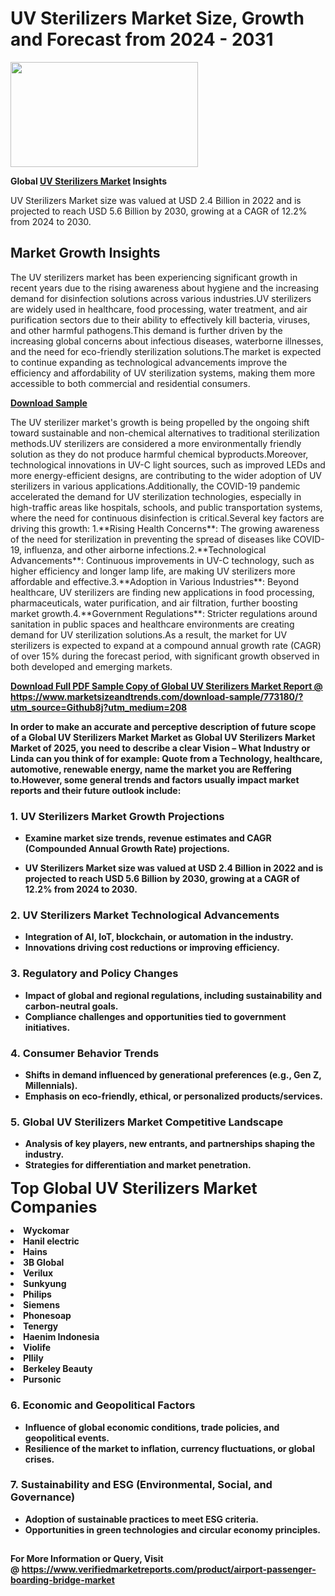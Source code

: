 <H1>UV Sterilizers Market Size, Growth and Forecast from 2024 - 2031</H1><img class="aligncenter size-medium wp-image-584254" src="https://thirdeyenews.in/wp-content/uploads/2024/09/Global-Market-Research-300x168.jpeg" alt="" width="300" height="168" /><p><strong>Global&nbsp;<a href="https://www.marketsizeandtrends.com/download-sample/773180/?utm_source=Github8j?utm_medium=208">UV Sterilizers Market</a> Insights</strong></p><p>UV Sterilizers Market size was valued at USD 2.4 Billion in 2022 and is projected to reach USD 5.6 Billion by 2030, growing at a CAGR of 12.2% from 2024 to 2030.</p><p><h2>Market Growth Insights</h2> <p>The UV sterilizers market has been experiencing significant growth in recent years due to the rising awareness about hygiene and the increasing demand for disinfection solutions across various industries.UV sterilizers are widely used in healthcare, food processing, water treatment, and air purification sectors due to their ability to effectively kill bacteria, viruses, and other harmful pathogens.This demand is further driven by the increasing global concerns about infectious diseases, waterborne illnesses, and the need for eco-friendly sterilization solutions.The market is expected to continue expanding as technological advancements improve the efficiency and affordability of UV sterilization systems, making them more accessible to both commercial and residential consumers.</p> <p><strong><a href="#">Download Sample</a></strong></p> <p>The UV sterilizer market's growth is being propelled by the ongoing shift toward sustainable and non-chemical alternatives to traditional sterilization methods.UV sterilizers are considered a more environmentally friendly solution as they do not produce harmful chemical byproducts.Moreover, technological innovations in UV-C light sources, such as improved LEDs and more energy-efficient designs, are contributing to the wider adoption of UV sterilizers in various applications.Additionally, the COVID-19 pandemic accelerated the demand for UV sterilization technologies, especially in high-traffic areas like hospitals, schools, and public transportation systems, where the need for continuous disinfection is critical.Several key factors are driving this growth: 1.**Rising Health Concerns**: The growing awareness of the need for sterilization in preventing the spread of diseases like COVID-19, influenza, and other airborne infections.2.**Technological Advancements**: Continuous improvements in UV-C technology, such as higher efficiency and longer lamp life, are making UV sterilizers more affordable and effective.3.**Adoption in Various Industries**: Beyond healthcare, UV sterilizers are finding new applications in food processing, pharmaceuticals, water purification, and air filtration, further boosting market growth.4.**Government Regulations**: Stricter regulations around sanitation in public spaces and healthcare environments are creating demand for UV sterilization solutions.As a result, the market for UV sterilizers is expected to expand at a compound annual growth rate (CAGR) of over 15% during the forecast period, with significant growth observed in both developed and emerging markets.<p><strong><a href="#"></p><p><span class=""><strong>Download Full PDF Sample Copy of Global UV Sterilizers Market Report</strong> @ <a href="https://www.marketsizeandtrends.com/download-sample/773180/?utm_source=Github8j?utm_medium=208" target="_blank">https://www.marketsizeandtrends.com/download-sample/773180/?utm_source=Github8j?utm_medium=208</a></span></p><p>In order to make an accurate and perceptive description of future scope of a Global&nbsp;UV Sterilizers Market Market as Global&nbsp;UV Sterilizers Market Market of 2025, you need to describe a clear Vision &ndash; What Industry or Linda can you think of for example: Quote from a Technology, healthcare, automotive, renewable energy, name the market you are Reffering to.However, some general trends and factors usually impact market reports and their future outlook include:</p><h3>1.&nbsp;<strong>UV Sterilizers Market Growth Projections</strong></h3><ul><li>Examine market size trends, revenue estimates and CAGR (Compounded Annual Growth Rate) projections.</li><li><p>UV Sterilizers Market size was valued at USD 2.4 Billion in 2022 and is projected to reach USD 5.6 Billion by 2030, growing at a CAGR of 12.2% from 2024 to 2030.</p></li></ul><h3>2.&nbsp;<strong>UV Sterilizers Market Technological Advancements</strong></h3><ul><li>Integration of AI, IoT, blockchain, or automation in the industry.</li><li>Innovations driving cost reductions or improving efficiency.</li></ul><h3>3.&nbsp;<strong>Regulatory and Policy Changes</strong></h3><ul><li>Impact of global and regional regulations, including sustainability and carbon-neutral goals.</li><li>Compliance challenges and opportunities tied to government initiatives.</li></ul><h3>4.&nbsp;<strong>Consumer Behavior Trends</strong></h3><ul><li>Shifts in demand influenced by generational preferences (e.g., Gen Z, Millennials).</li><li>Emphasis on eco-friendly, ethical, or personalized products/services.</li></ul><h3>5.&nbsp;<strong>Global UV Sterilizers Market Competitive Landscape</strong></h3><ul><li>Analysis of key players, new entrants, and partnerships shaping the industry.</li><li>Strategies for differentiation and market penetration.</li></ul><p data-pm-slice="1 1 []"><span style="color: inherit; font-family: inherit; font-size: 25px;">Top Global UV Sterilizers Market Companies</span></p><div class="" data-test-id=""><p><li>Wyckomar</li><li> Hanil electric</li><li> Hains</li><li> 3B Global</li><li> Verilux</li><li> Sunkyung</li><li> Philips</li><li> Siemens</li><li> Phonesoap</li><li> Tenergy</li><li> Haenim Indonesia</li><li> Violife</li><li> Pllily</li><li> Berkeley Beauty</li><li> Pursonic</li></p></div><h3>6.&nbsp;<strong>Economic and Geopolitical Factors</strong></h3><ul><li>Influence of global economic conditions, trade policies, and geopolitical events.</li><li>Resilience of the market to inflation, currency fluctuations, or global crises.</li></ul><h3>7.&nbsp;<strong>Sustainability and ESG (Environmental, Social, and Governance)</strong></h3><ul><li>Adoption of sustainable practices to meet ESG criteria.</li><li>Opportunities in green technologies and circular economy principles.</li></ul><h2><strong style="font-size: 14px;">For More Information or Query, Visit @&nbsp;</strong><a style="background-color: #ffffff; font-size: 14px;" href="https://www.marketsizeandtrends.com/report/uv-sterilizers-market/" target="_blank">https://www.verifiedmarketreports.com/product/airport-passenger-boarding-bridge-market</a></h2>